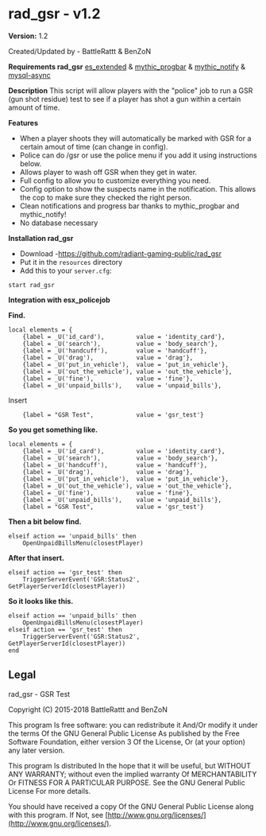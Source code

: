 # rad_gsr - v1.2
**Version:** 1.2

Created/Updated by - BattleRattt & BenZoN

**Requirements rad_gsr**
[es_extended](https://github.com/ESX-Org/es_extended) & 
[mythic_progbar](https://github.com/mythicrp/mythic_progbar) & 
[mythic_notify](https://github.com/mythicrp/mythic_notify) & 
[mysql-async](https://github.com/brouznouf/fivem-mysql-async)


**Description**
This script will allow players with the "police" job to run a GSR (gun shot residue) test to see if a player has shot a gun within a certain amount of time.

**Features**
- When a player shoots they will automatically be marked with GSR for a certain amout of time (can change in config).
- Police can do /gsr <id> or use the police menu if you add it using instructions below.
- Allows player to wash off GSR when they get in water.
- Full config to allow you to customize everything you need.
- Config option to show the suspects name in the notification. This allows the cop to make sure they checked the right person.
- Clean notifications and progress bar thanks to mythic_progbar and mythic_notify!
- No database necessary

**Installation rad_gsr**
- Download -https://github.com/radiant-gaming-public/rad_gsr
- Put it in the `resources` directory
- Add this to your  `server.cfg`:
```
start rad_gsr
```

**Integration with esx_policejob**

**Find.**
```
local elements = {
	{label = _U('id_card'),			value = 'identity_card'},
	{label = _U('search'),			value = 'body_search'},
	{label = _U('handcuff'),		value = 'handcuff'},
	{label = _U('drag'),			value = 'drag'},
	{label = _U('put_in_vehicle'),	value = 'put_in_vehicle'},
	{label = _U('out_the_vehicle'),	value = 'out_the_vehicle'},
	{label = _U('fine'),			value = 'fine'},
	{label = _U('unpaid_bills'),	value = 'unpaid_bills'},
```
Insert
```
	{label = "GSR Test",			value = 'gsr_test'}
```

**So you get something like.**
```
local elements = {
	{label = _U('id_card'),			value = 'identity_card'},
	{label = _U('search'),			value = 'body_search'},
	{label = _U('handcuff'),		value = 'handcuff'},
	{label = _U('drag'),			value = 'drag'},
	{label = _U('put_in_vehicle'),	value = 'put_in_vehicle'},
	{label = _U('out_the_vehicle'),	value = 'out_the_vehicle'},
	{label = _U('fine'),			value = 'fine'},
	{label = _U('unpaid_bills'),	value = 'unpaid_bills'},
	{label = "GSR Test",			value = 'gsr_test'}
```

**Then a bit below find.**
```
elseif action == 'unpaid_bills' then
	OpenUnpaidBillsMenu(closestPlayer)
```

**After that insert.**
```
elseif action == 'gsr_test' then
	TriggerServerEvent('GSR:Status2', GetPlayerServerId(closestPlayer))
```

**So it looks like this.**
```
elseif action == 'unpaid_bills' then
	OpenUnpaidBillsMenu(closestPlayer)
elseif action == 'gsr_test' then
	TriggerServerEvent('GSR:Status2', GetPlayerServerId(closestPlayer))
end
```

## Legal
rad_gsr - GSR Test

Copyright (C) 2015-2018 BattleRattt and BenZoN

This program Is free software: you can redistribute it And/Or modify it under the terms Of the GNU General Public License As published by the Free Software Foundation, either version 3 Of the License, Or (at your option) any later version.

This program Is distributed In the hope that it will be useful, but WITHOUT ANY WARRANTY; without even the implied warranty Of MERCHANTABILITY Or FITNESS FOR A PARTICULAR PURPOSE. See the GNU General Public License For more details.

You should have received a copy Of the GNU General Public License along with this program. If Not, see  [http://www.gnu.org/licenses/](http://www.gnu.org/licenses/).
